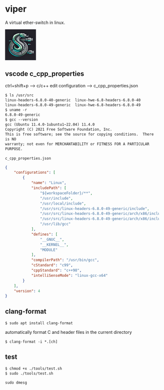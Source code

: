 # viper
A virtual ether-switch in linux.

<img src="viper.png" width="20%"/>

## vscode c_cpp_properties

ctrl+shift+p --> c/c++ edit configuration --> c_cpp_properties.json

```shell
$ ls /usr/src
linux-headers-6.8.0-40-generic  linux-hwe-6.8-headers-6.8.0-40
linux-headers-6.8.0-49-generic  linux-hwe-6.8-headers-6.8.0-49
$ uname -r
6.8.0-49-generic
$ gcc --version
gcc (Ubuntu 11.4.0-1ubuntu1~22.04) 11.4.0
Copyright (C) 2021 Free Software Foundation, Inc.
This is free software; see the source for copying conditions.  There is NO
warranty; not even for MERCHANTABILITY or FITNESS FOR A PARTICULAR PURPOSE.
```
`c_cpp_properties.json`
```json
{
    "configurations": [
        {
            "name": "Linux",
            "includePath": [
                "${workspaceFolder}/**",
                "/usr/include",
                "/usr/local/include",
                "/usr/src/linux-headers-6.8.0-49-generic/include",
                "/usr/src/linux-headers-6.8.0-49-generic/arch/x86/include",
                "/usr/src/linux-headers-6.8.0-49-generic/arch/x86/include/generated",
                "/usr/lib/gcc"
            ],
            "defines": [
                "__GNUC__",
                "__KERNEL__",
                "MODULE"
            ],
            "compilerPath": "/usr/bin/gcc",
            "cStandard": "c99",
            "cppStandard": "c++98",
            "intelliSenseMode": "linux-gcc-x64"
        }
    ],
    "version": 4
}
```

## clang-format

```shell
$ sudo apt install clang-format
```
automatically format C and header files in the current directory
```shell
$ clang-format -i *.[ch]
```

## test
```shell
$ chmod +x ./tools/test.sh
$ sudo ./tools/test.sh
```

```shell
sudo dmesg
```